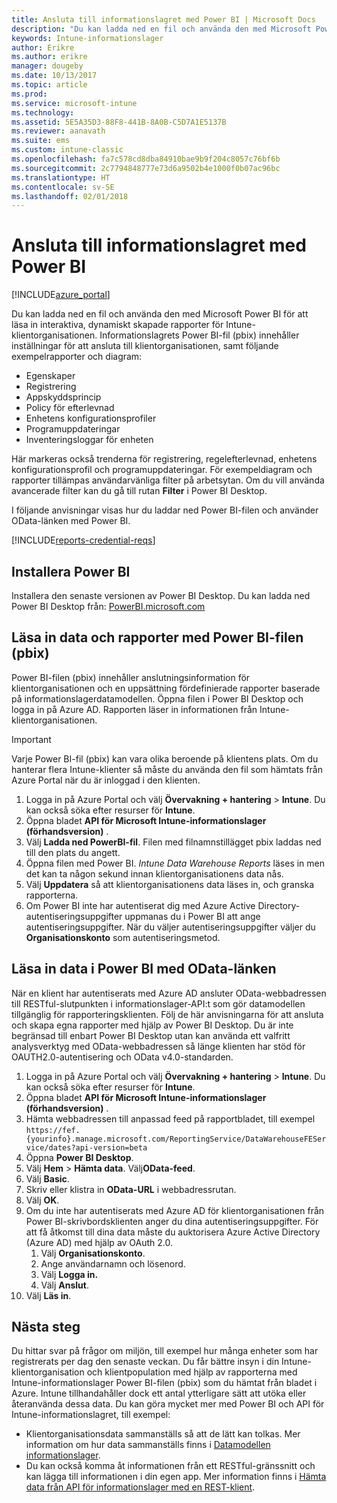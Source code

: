 ```yaml
---
title: Ansluta till informationslagret med Power BI | Microsoft Docs
description: "Du kan ladda ned en fil och använda den med Microsoft Power BI för att läsa in interaktiva, dynamiskt skapade rapporter för Intune-klientorganisationen."
keywords: Intune-informationslager
author: Erikre
ms.author: erikre
manager: dougeby
ms.date: 10/13/2017
ms.topic: article
ms.prod: 
ms.service: microsoft-intune
ms.technology: 
ms.assetid: 5E5A35D3-88F8-441B-8A0B-C5D7A1E5137B
ms.reviewer: aanavath
ms.suite: ems
ms.custom: intune-classic
ms.openlocfilehash: fa7c578cd8dba84910bae9b9f204c8057c76bf6b
ms.sourcegitcommit: 2c7794848777e73d6a9502b4e1000f0b07ac96bc
ms.translationtype: HT
ms.contentlocale: sv-SE
ms.lasthandoff: 02/01/2018
---
```

# <a name="connect-to-the-data-warehouse-with-power-bi"></a>Ansluta till informationslagret med Power BI

[!INCLUDE[azure_portal](./includes/azure_portal.md)]

Du kan ladda ned en fil och använda den med Microsoft Power BI för att läsa in interaktiva, dynamiskt skapade rapporter för Intune-klientorganisationen. Informationslagrets Power BI-fil (pbix) innehåller inställningar för att ansluta till klientorganisationen, samt följande exempelrapporter och diagram:  

  -  Egenskaper
  -  Registrering
  -  Appskyddsprincip
  -  Policy för efterlevnad
  -  Enhetens konfigurationsprofiler
  -  Programuppdateringar
  -  Inventeringsloggar för enheten

Här markeras också trenderna för registrering, regelefterlevnad, enhetens konfigurationsprofil och programuppdateringar. För exempeldiagram och rapporter tillämpas användarvänliga filter på arbetsytan. Om du vill använda avancerade filter kan du gå till rutan **Filter** i Power BI Desktop.

I följande anvisningar visas hur du laddar ned Power BI-filen och använder OData-länken med Power BI.

[!INCLUDE[reports-credential-reqs](./includes/reports-credential-reqs.md)]

## <a name="install-power-bi"></a>Installera Power BI

Installera den senaste versionen av Power BI Desktop. Du kan ladda ned Power BI Desktop från: [PowerBI.microsoft.com](https://powerbi.microsoft.com/desktop)

## <a name="load-the-data-and-reports-using-the-power-bi-file-pbix"></a>Läsa in data och rapporter med Power BI-filen (pbix)

Power BI-filen (pbix) innehåller anslutningsinformation för klientorganisationen och en uppsättning fördefinierade rapporter baserade på informationslagerdatamodellen. Öppna filen i Power BI Desktop och logga in på Azure AD. Rapporten läser in informationen från Intune-klientorganisationen.

> [!Important]  
> Varje Power BI-fil (pbix) kan vara olika beroende på klientens plats. Om du hanterar flera Intune-klienter så måste du använda den fil som hämtats från Azure Portal när du är inloggad i den klienten.  

1.  Logga in på Azure Portal och välj **Övervakning + hantering** > **Intune**. Du kan också söka efter resurser för **Intune**.  
2.  Öppna bladet **API för Microsoft Intune-informationslager (förhandsversion)** .
3.  Välj **Ladda ned PowerBI-fil**. Filen med filnamnstillägget pbix laddas ned till den plats du angett.
4.  Öppna filen med Power BI. *Intune Data Warehouse Reports* läses in men det kan ta någon sekund innan klientorganisationens data nås.
5.  Välj **Uppdatera** så att klientorganisationens data läses in, och granska rapporterna.
6.  Om Power BI inte har autentiserat dig med Azure Active Directory-autentiseringsuppgifter uppmanas du i Power BI att ange autentiseringsuppgifter. När du väljer autentiseringsuppgifter väljer du **Organisationskonto** som autentiseringsmetod.

## <a name="load-the-data-in-power-bi-using-the-odata-link"></a>Läsa in data i Power BI med OData-länken

När en klient har autentiserats med Azure AD ansluter OData-webbadressen till RESTful-slutpunkten i informationslager-API:t som gör datamodellen tillgänglig för rapporteringsklienten. Följ de här anvisningarna för att ansluta och skapa egna rapporter med hjälp av Power BI Desktop. Du är inte begränsad till enbart Power BI Desktop utan kan använda ett valfritt analysverktyg med OData-webbadressen så länge klienten har stöd för OAUTH2.0-autentisering och OData v4.0-standarden.

1.  Logga in på Azure Portal och välj **Övervakning + hantering** > **Intune**. Du kan också söka efter resurser för **Intune**.  
2.  Öppna bladet **API för Microsoft Intune-informationslager (förhandsversion)** .
3. Hämta webbadressen till anpassad feed på rapportbladet, till exempel `https://fef.{yourinfo}.manage.microsoft.com/ReportingService/DataWarehouseFEService/dates?api-version=beta`
4. Öppna **Power BI Desktop**.
5. Välj **Hem** > **Hämta data**. Välj**OData-feed**.
6. Välj **Basic**.
7. Skriv eller klistra in **OData-URL** i webbadressrutan.
8. Välj **OK**.
9. Om du inte har autentiserats med Azure AD för klientorganisationen från Power BI-skrivbordsklienten anger du dina autentiseringsuppgifter. För att få åtkomst till dina data måste du auktorisera Azure Active Directory (Azure AD) med hjälp av OAuth 2.0.  
    1.  Välj **Organisationskonto**.  
    2.  Ange användarnamn och lösenord.  
    3.  Välj **Logga in.**  
    4.  Välj **Anslut**.  
10. Välj **Läs in**.

## <a name="next-steps"></a>Nästa steg

Du hittar svar på frågor om miljön, till exempel hur många enheter som har registrerats per dag den senaste veckan. Du får bättre insyn i din Intune-klientorganisation och klientpopulation med hjälp av rapporterna med Intune-informationslager Power BI-filen (pbix) som du hämtat från bladet i Azure. Intune tillhandahåller dock ett antal ytterligare sätt att utöka eller återanvända dessa data. Du kan göra mycket mer med Power BI och API för Intune-informationslagret, till exempel:

<!-- -  You can use Power BI Desktop to create additional report types with your data. For example, you could create a custom chart representing the ratio of device manufactures in your enterprise. For more information about creating custom reports with Power BI and the Intune Data Warehouse, see `BLOG POST ON POWER BI`. -->
 -  Klientorganisationsdata sammanställs så att de lätt kan tolkas. Mer information om hur data sammanställs finns i [Datamodellen informationslager](reports-ref-data-model.md).
 -  Du kan också komma åt informationen från ett RESTful-gränssnitt och kan lägga till informationen i din egen app. Mer information finns i [Hämta data från API för informationslager med en REST-klient](reports-proc-data-rest.md).
